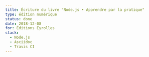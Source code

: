 ```yaml
---
title: Écriture du livre "Node.js • Apprendre par la pratique"
type: édition numérique
status: done
date: 2018-12-08
for: Éditions Eyrolles
stack:
  - Node.js
  - Asciidoc
  - Travis CI
---
```

